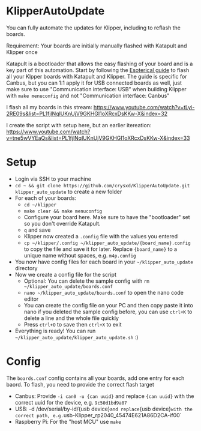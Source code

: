 # KlipperAutoUpdate
You can fully automate the updates for Klipper, including to reflash the boards.

Requirement: Your boards are initially manually flashed with Katapult and Klipper once

Katapult is a bootloader that allows the easy flashing of your board and is a key part of this automation. Start by following the [Esoterical guide](https://canbus.esoterical.online/mainboard_flashing.html) to flash all your Klpper boards with Katapult and Klipper. The guide is specific for Canbus, but you can 1:1 apply it for USB connected boards as well, 
just make sure to use "Communication interface: USB" when building Klipper with `make menuconfig` and not "Communication interface: Canbus"

I flash all my boards in this stream:
https://www.youtube.com/watch?v=tLyi-2RE09s&list=PL1fjlNqlUKnUjV9GKHGI1oXRcxDsKKw-X&index=32

I create the script with setup here, but an earlier itereation:
https://www.youtube.com/watch?v=tne5wVYEaQs&list=PL1fjlNqlUKnUjV9GKHGI1oXRcxDsKKw-X&index=33

# Setup

- Login via SSH to your machine
- `cd ~ && git clone https://github.com/crysxd/KlipperAutoUpdate.git klipper_auto_update` to create a new folder
- For each of your boards:
  - `cd ~/klipper`
  - `make clear && make menuconfig`
  - Configure your board here. Make sure to have the "bootloader" set so you don't override Katapult.
  - `q` and save
  - Klipper now created a `.config` file with the values you entered
  - `cp ~/klipper/.config ~/klipper_auto_update/{board_name}.config` to copy the file and save it for later. Replace `{board_name}` to a unique name without spaces, e.g. `m4p.config`
- You now have config files for each board in your `~/klipper_auto_update` directory
- Now we create a config file for the script
  - Optional: You can delete the sample config with `rm ~/klipper_auto_update/boards.conf`
  - `nano ~/klipper_auto_update/boards.conf` to open the nano code editor
  - You can create the config file on your PC and then copy paste it into nano if you deleted the sample config before, you can use `ctrl+K` to delete a line and the whole file quickly
  - Press `ctrl+O` to save then `ctrl+X` to exit
- Everything is ready! You can run `~/klipper_auto_update/klipper_auto_update.sh` :)

# Config
The `boards.conf` config contains all your boards, add one entry for each baord.
To flash, you need to provide the correct flash target

- Canbus: Provide `-i can0 -u {can uuid}` and replace `{can uuid}` with the correct uuid for the device, e.g. `9c50d1bd9a07`
- USB: -d /dev/serial/by-id/{usb device}` and replace `{usb device}` with the correct path, e.g. `usb-Klipper_rp2040_45474E621A86D2CA-if00`
- Raspberry Pi: For the "host MCU" use `make`